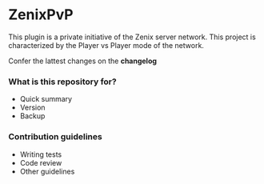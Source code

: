 # ZenixPvP #

This plugin is a private initiative of the Zenix server network. This project is characterized by the Player vs Player mode of the network.

Confer the lattest changes on the **changelog**

### What is this repository for? ###

* Quick summary
* Version
* Backup

### Contribution guidelines ###

* Writing tests
* Code review
* Other guidelines